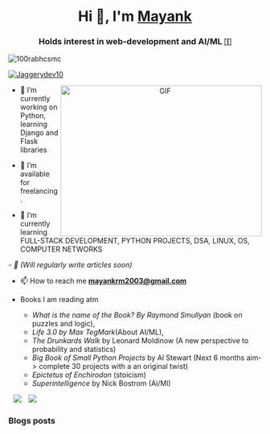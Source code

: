 <h1 align="center">Hi 👋, I'm <a href="" target="blank">
Mayank</a></h1>
<h3 align="center">Holds interest in web-development and AI/ML &#127470</h3>

<p align="left"> <img src="https://komarev.com/ghpvc/?username=Memomer&label=Profile%20views&color=0e75b6&style=flat" alt="100rabhcsmc" /> </p>

<p align="left"> <a href="https://twitter.com/100rabhcsmc" target="blank"><img src="https://img.shields.io/twitter/follow/Jaggerydev10?logo=twitter&style=for-the-badge" alt="Jaggerydev10" /></a> </p>

<a target="_blank" align="center">
  <img align="right" top="500" height="300" width="400" alt="GIF" src="https://media.giphy.com/media/SWoSkN6DxTszqIKEqv/giphy.gif">
</a>

- 🔭 I’m currently working on Python, learning Django and Flask libraries </a>

- 🤝 I’m available for freelancing.

- 🌱 I’m currently learning FULL-STACK DEVELOPMENT, PYTHON PROJECTS, DSA, LINUX, OS, COMPUTER NETWORKS <a href="https://www.theodinproject.com/dashboard" target="blank"></a>

*- 📝 (Will regularly write articles soon)*

- 📫 How to reach me **mayankrm2003@gmail.com**

- Books I am reading atm
  - *What is the name of the Book? By Raymond Smullyan* (book on puzzles and logic),
  -  *Life 3.0 by Max TegMark*(About AI/ML), 
  -   *The Drunkards Walk*  by Leonard Moldinow (A new perspective to probability and statistics)
  -   *Big Book of Small Python Projects* by Al Stewart (Next 6 months aim-> complete 30 projects with a an original twist)
  -   *Epictetus of Enchirodon* (stoicism)
  -   *Superintelligence* by Nick Bostrom (Ai/Ml)

 <a style="margin-left: 10px;" target="_blank" href="https://github.com/Memomer">
		<img src="https://img.icons8.com/doodle/40/000000/github--v1.png"></a>
		
<a style="margin-left: 10px;" target="_blank" href="https://twitter.com/JaggeryDev10">
			<img src="https://img.icons8.com/doodle/1x/twitter-squared--v2.png" ></a>

### Blogs posts



 
